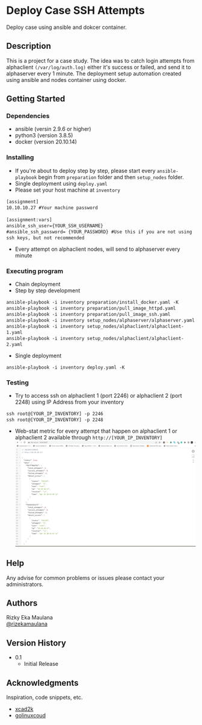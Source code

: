 # Deploy Case SSH Attempts

Deploy case using ansible and dokcer container.

## Description

This is a project for a case study. The idea was to catch login attempts from alphaclient `(/var/log/auth.log)` either it's success or failed, and send it to alphaserver every 1 minute. The deployment setup automation created using ansible and nodes container using docker.

## Getting Started

### Dependencies

* ansible (versin 2.9.6 or higher)
* python3 (version 3.8.5)
* docker (version 20.10.14)

### Installing

* If you're about to deploy step by step, please start every `ansible-playbook` begin from `preparation` folder and then `setup_nodes` folder.
* Single deployment using `deploy.yaml`
* Please set your host machine at `inventory` 
```
[assignment]
10.10.10.27 #Your machine password

[assignment:vars]
ansible_ssh_user={YOUR_SSH_USERNAME}
#ansible_ssh_password= {YOUR_PASSWORD} #Use this if you are not using ssh keys, but not recommended
```
* Every attempt on alphaclient nodes, will send to alphaserver every minute

### Executing program

* Chain deployment
* Step by step development
```
ansible-playbook -i inventory preparation/install_docker.yaml -K
ansible-playbook -i inventory preparation/pull_image_httpd.yaml
ansible-playbook -i inventory preparation/pull_image_ssh.yaml
ansible-playbook -i inventory setup_nodes/alphaserver/alphaserver.yaml
ansible-playbook -i inventory setup_nodes/alphaclient/alphaclient-1.yaml
ansible-playbook -i inventory setup_nodes/alphaclient/alphaclient-2.yaml
```
* Single deployment
```
ansible-playbook -i inventory deploy.yaml -K
```

### Testing

* Try to access ssh on alphaclient 1 (port 2246) or alphaclient 2 (port 2248) using IP Address from your inventory
```
ssh root@[YOUR_IP_INVENTORY] -p 2246
ssh root@[YOUR_IP_INVENTORY] -p 2248
```

* Web-stat metric for every attempt that happen on alphaclient 1 or alphaclient 2 available through `http://[YOUR_IP_INVENTORY]`
![ScreenShot](/screenshots/hasil.png)


## Help

Any advise for common problems or issues please contact your administrators.

## Authors

Rizky Eka Maulana  
[@rizekamaulana](https://twitter.com/rizekamaulana)

## Version History

* 0.1
    * Initial Release

## Acknowledgments

Inspiration, code snippets, etc.
* [xcad2k](https://github.com/xcad2k/)
* [golinuxcoud](https://www.golinuxcloud.com/)
